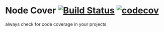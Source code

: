 # Node Cover [![Build Status][ico-travis]][link-travis] [![codecov][ico-cover]][link-cover]

always check for code coverage in your projects

[ico-cover]: https://codecov.io/gh/alphaolomi/node-cover/branch/master/graph/badge.svg
[ico-travis]: https://travis-ci.com/alphaolomi/node-cover.svg?branch=master
[link-cover]: https://codecov.io/gh/alphaolomi/node-cover
[link-travis]: https://travis-ci.com/alphaolomi/node-cover

<!-- ![Codecov](https://img.shields.io/codecov/c/github/alphaolomi/node-cover?style=flat-square) -->
